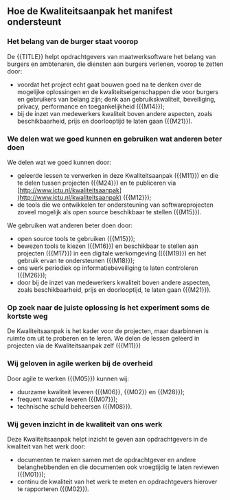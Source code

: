 ## Hoe de Kwaliteitsaanpak het manifest ondersteunt

### Het belang van de burger staat voorop

De {{TITLE}} helpt opdrachtgevers van maatwerksoftware het belang van burgers en ambtenaren, die diensten aan burgers verlenen, voorop te zetten door:

* voordat het project echt gaat bouwen goed na te denken over de mogelijke oplossingen en de kwaliteitseigenschappen die voor burgers en gebruikers van belang zijn; denk aan gebruikskwaliteit, beveiliging, privacy, performance en toegankelijkheid ({{M14}});
* bij de inzet van medewerkers kwaliteit boven andere aspecten, zoals beschikbaarheid, prijs en doorlooptijd te laten gaan ({{M21}}).

### We delen wat we goed kunnen en gebruiken wat anderen beter doen

We delen wat we goed kunnen door:

* geleerde lessen te verwerken in deze Kwaliteitsaanpak ({{M11}}) en die te delen tussen projecten ({{M24}}) en te publiceren via [http://www.ictu.nl/kwaliteitsaanpak](http://www.ictu.nl/kwaliteitsaanpak) ({{M12}});
* de tools die we ontwikkelen ter ondersteuning van softwareprojecten zoveel mogelijk als open source beschikbaar te stellen ({{M15}}).

We gebruiken wat anderen beter doen door:

* open source tools te gebruiken ({{M15}});
* bewezen tools te kiezen ({{M16}}) en beschikbaar te stellen aan projecten ({{M17}}) in een digitale werkomgeving ([{{M19}}) en het gebruik ervan te ondersteunen ({{M18}});
* ons werk periodiek op informatiebeveiliging te laten controleren ({{M26}});
* door bij de inzet van medewerkers kwaliteit boven andere aspecten, zoals beschikbaarheid, prijs en doorlooptijd, te laten gaan ({{M21}}).

### Op zoek naar de juiste oplossing is het experiment soms de kortste weg

De Kwaliteitsaanpak is het kader voor de projecten, maar daarbinnen is ruimte om uit te proberen en te leren. We delen de lessen geleerd in projecten via de Kwaliteitsaanpak zelf ({{M11}})

### Wij geloven in agile werken bij de overheid

Door agile te werken ({{M05}}) kunnen wij:

- duurzame kwaliteit leveren ({{M06}}, {{M02}} en {{M28}});
- frequent waarde leveren ({{M07}});
- technische schuld beheersen ({{M08}}).

### Wij geven inzicht in de kwaliteit van ons werk

Deze Kwaliteitsaanpak helpt inzicht te geven aan opdrachtgevers in de kwaliteit van het werk door:

- documenten te maken samen met de opdrachtgever en andere belanghebbenden en die documenten ook vroegtijdig te laten reviewen ({{M01}});
- continu de kwaliteit van het werk te meten en opdrachtgevers hierover te rapporteren ({{M02}}).
